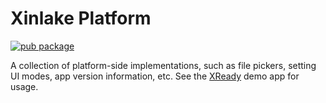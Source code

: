 # Xinlake Platform

[![pub package](https://img.shields.io/pub/v/xinlake_platform.svg?color=blue&style=flat-square)](https://pub.dev/packages/xinlake_platform)

A collection of platform-side implementations, such as file pickers, setting UI modes, app version information, etc. See the [XReady](https://github.com/xinlake/armoury/tree/main/xready) demo app for usage.
